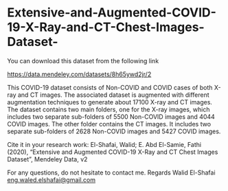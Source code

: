 # Extensive-and-Augmented-COVID-19-X-Ray-and-CT-Chest-Images-Dataset-
You can download this dataset from the following link

https://data.mendeley.com/datasets/8h65ywd2jr/2 

This COVID-19 dataset consists of Non-COVID and COVID cases of both X-ray and CT images. The associated dataset is augmented with different augmentation techniques to generate about 17100 X-ray and CT images. The dataset contains two main folders, one for the X-ray images, which includes two separate sub-folders of 5500 Non-COVID images and 4044 COVID images. The other folder contains the CT images. It includes two separate sub-folders of 2628 Non-COVID images and 5427 COVID images. 

Cite it in your research work:  El-Shafai, Walid; E. Abd El-Samie, Fathi (2020), “Extensive and Augmented COVID-19 X-Ray and CT Chest Images Dataset”, Mendeley Data, v2 

For any questions, do not hesitate to contact me. 
Regards 
Walid El-Shafai
eng.waled.elshafai@gmail.com
